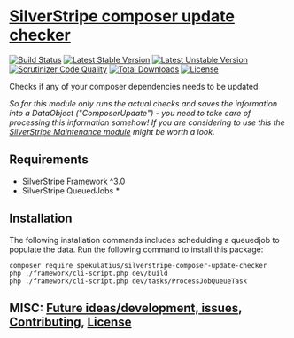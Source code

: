 # [SilverStripe composer update checker](https://github.com/spekulatius/silverstripe-composer-update-checker)

[![Build Status](https://api.travis-ci.org/spekulatius/silverstripe-composer-update-checker.svg?branch=master)](https://travis-ci.org/spekulatius/silverstripe-composer-update-checker)
[![Latest Stable Version](https://poser.pugx.org/spekulatius/silverstripe-composer-update-checker/version.svg)](https://github.com/spekulatius/silverstripe-composer-update-checker/releases)
[![Latest Unstable Version](https://poser.pugx.org/spekulatius/silverstripe-composer-update-checker/v/unstable.svg)](https://packagist.org/packages/spekulatius/silverstripe-composer-update-checker)
[![Scrutinizer Code Quality](https://img.shields.io/scrutinizer/g/spekulatius/silverstripe-composer-update-checker.svg)](https://scrutinizer-ci.com/g/spekulatius/silverstripe-composer-update-checker?branch=master)
[![Total Downloads](https://poser.pugx.org/spekulatius/silverstripe-composer-update-checker/downloads.svg)](https://packagist.org/packages/spekulatius/silverstripe-composer-update-checker)
[![License](https://poser.pugx.org/spekulatius/silverstripe-composer-update-checker/license.svg)](https://github.com/spekulatius/silverstripe-composer-update-checker/blob/master/license.md)

Checks if any of your composer dependencies needs to be updated.

*So far this module only runs the actual checks and saves the information into a DataObject ("ComposerUpdate") - you need to take care of processing this information somehow! If you are considering to use this the [SilverStripe Maintenance module](https://github.com/FriendsOfSilverStripe/silverstripe-maintenance) might be worth a look.*

## Requirements

* SilverStripe Framework ^3.0
* SilverStripe QueuedJobs *

Installation
------------

The following installation commands includes schedulding a queuedjob to populate the data. Run the following command to install this package:

```
composer require spekulatius/silverstripe-composer-update-checker
php ./framework/cli-script.php dev/build
php ./framework/cli-script.php dev/tasks/ProcessJobQueueTask
```

## MISC: [Future ideas/development, issues](https://github.com/spekulatius/silverstripe-composer-update-checker/issues), [Contributing](https://github.com/spekulatius/silverstripe-composer-update-checker/blob/master/CONTRIBUTING.md), [License](https://github.com/spekulatius/silverstripe-composer-update-checker/blob/master/license.md)
